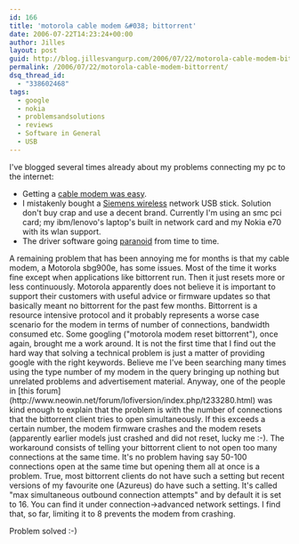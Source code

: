 ```yaml
---
id: 166
title: 'motorola cable modem &#038; bittorrent'
date: 2006-07-22T14:23:24+00:00
author: Jilles
layout: post
guid: http://blog.jillesvangurp.com/2006/07/22/motorola-cable-modem-bittorrent/
permalink: /2006/07/22/motorola-cable-modem-bittorrent/
dsq_thread_id:
  - "338602468"
tags:
  - google
  - nokia
  - problemsandsolutions
  - reviews
  - Software in General
  - USB
---
```

I've blogged several times already about my problems connecting my pc to the internet:
<ul>
	<li>Getting a <a href="http://blog.jillesvangurp.com/2005/10/07/back-online/">cable modem was easy</a>.</li>
	<li>I mistakenly bought a <a href="http://blog.jillesvangurp.com/2005/12/19/wireless-hell-2/">Siemens wireless</a> network USB stick. Solution don't buy crap and use a decent brand. Currently I'm using an smc pci card; my ibm/lenovo's laptop's built in network card and my Nokia e70 with its wlan support.</li>
	<li>The driver software going <a href="http://blog.jillesvangurp.com/2006/01/15/wlan-gone-paranoid/">paranoid</a> from time to time.</li>
</ul>
A remaining problem that has been annoying me for months is that my cable modem, a Motorola sbg900e, has some issues. Most of the time it works fine except when applications like bittorrent run. Then it just resets more or less continuously. Motorola apparently does not believe it is important to support their customers with useful advice or firmware updates so that basically meant no bittorrent for the past few months. Bittorrent is a resource intensive protocol and it probably represents a worse case scenario for the modem in terms of number of connections, bandwidth consumed etc.
Some googling ("motorola modem reset bittorrent"), once again, brought me a work around. It is not the first time that I find out the hard way that solving a technical problem is just a matter of providing google with the right keywords. Believe me I've been searching many times using the type number of my modem in the query bringing up nothing but unrelated problems and advertisement material.
Anyway, one of the people in [this forum](http://www.neowin.net/forum/lofiversion/index.php/t233280.html) was kind enough to explain that the problem is with the number of connections that the bittorrent client tries to open simultaneously. If this exceeds a certain number, the modem firmware crashes and the modem resets (apparently earlier models just crashed and did not reset, lucky me :-). The workaround consists of telling your bittorrent client to not open too many connections at the same time. It's no problem having say 50-100 connections open at the same time but opening them all at once is a problem. True, most bittorrent clients do not have such a setting but recent versions of my favourite one (Azureus) do have such a setting. It's called "max simultaneous outbound connection attempts" and by default it is set to 16. You can find it under connection->advanced network settings. I find that, so far, limiting it to 8 prevents the modem from crashing.

Problem solved :-)